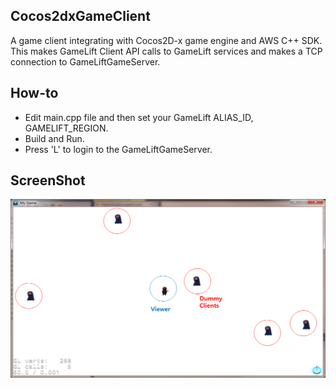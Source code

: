 ## Cocos2dxGameClient

A game client integrating with Cocos2D-x game engine and AWS C++ SDK.
This makes GameLift Client API calls to GameLift services and makes a TCP connection to GameLiftGameServer.

## How-to

 - Edit main.cpp file and then set your GameLift ALIAS_ID, GAMELIFT_REGION.
 - Build and Run.
 - Press 'L' to login to the GameLiftGameServer.
 
## ScreenShot
![Screenshot](cclient.png)